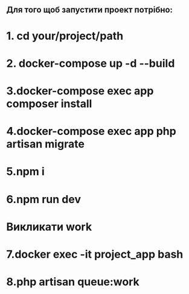 ## Для того щоб запустити проект потрібно:
# 1. cd your/project/path
# 2. docker-compose up -d --build
# 3.docker-compose exec app composer install
# 4.docker-compose exec app php artisan migrate
# 5.npm i
# 6.npm run dev
# Викликати work
# 7.docker exec -it project_app bash
# 8.php artisan queue:work
